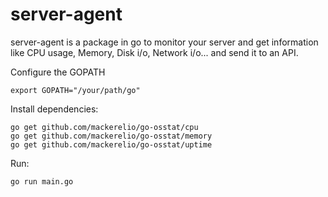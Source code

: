 # server-agent

server-agent is a package in go to monitor your server and get information like CPU usage, Memory, Disk i/o, Network i/o... and send it to an API.


Configure the GOPATH
```
export GOPATH="/your/path/go"
```

Install dependencies:
```
go get github.com/mackerelio/go-osstat/cpu
go get github.com/mackerelio/go-osstat/memory
go get github.com/mackerelio/go-osstat/uptime
```

Run:
```
go run main.go
```
